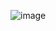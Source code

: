 ![image](https://github.com/vikashsingh02/gsapanimation/assets/107889207/a8d8a31d-465c-43bb-b790-0c19223b3882)

